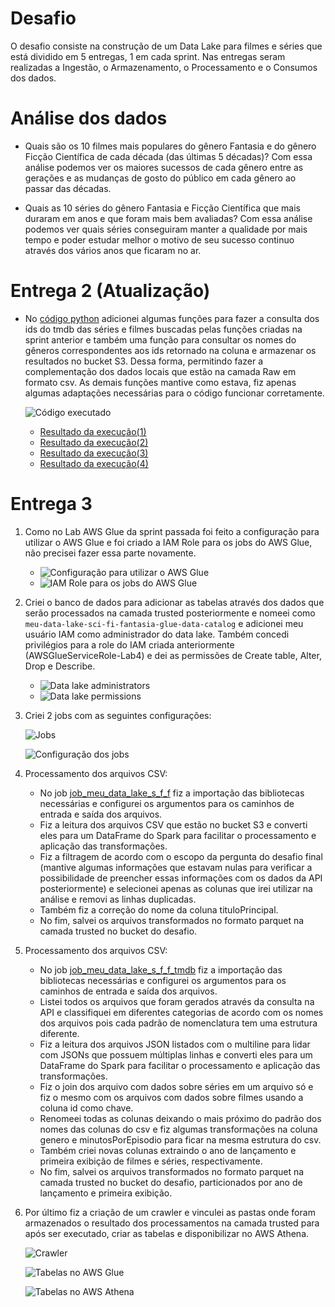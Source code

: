 # Desafio

O desafio consiste na construção de um Data Lake para filmes e séries que está dividido em 5 entregas, 1 em cada sprint. Nas entregas seram realizadas a Ingestão, o Armazenamento, o Processamento e o Consumos dos dados.


# Análise dos dados

- Quais são os 10 filmes mais populares do gênero Fantasia e do gênero Ficção Científica de cada década (das últimas 5 décadas)?
    Com essa análise podemos ver os maiores sucessos de cada gênero entre as gerações e as mudanças de gosto do público em cada gênero ao passar das décadas.

- Quais as 10 séries do gênero Fantasia e Ficção Científica que mais duraram em anos e que foram mais bem avaliadas?
    Com essa análise podemos ver quais séries conseguiram manter a qualidade por mais tempo e poder estudar melhor o motivo de seu sucesso continuo através dos vários anos que ficaram no ar.


# Entrega 2 (Atualização)

- No [código python](../Desafio/etapa-1/lambda_function.py) adicionei algumas funções para fazer a consulta dos ids do tmdb das séries e filmes buscadas pelas funções criadas na sprint anterior e também uma função para consultar os nomes do gêneros correspondentes aos ids retornado na coluna e armazenar os resultados no bucket S3. Dessa forma, permitindo fazer a complementação dos dados locais que estão na camada Raw em formato csv. As demais funções mantive como estava, fiz apenas algumas adaptações necessárias para o código funcionar corretamente.

    ![Código executado](../Desafio/etapa-1/evidencias/Screenshot_623.png)
    - [Resultado da execução(1)](../Desafio/etapa-1/evidencias/Screenshot_624.png)
    - [Resultado da execução(2)](../Desafio/etapa-1/evidencias/Screenshot_625.png)
    - [Resultado da execução(3)](../Desafio/etapa-1/evidencias/Screenshot_626.png)
    - [Resultado da execução(4)](../Desafio/etapa-1/evidencias/Screenshot_627.png)


# Entrega 3

1. Como no Lab AWS Glue da sprint passada foi feito a configuração para utilizar o AWS Glue e foi criado a IAM Role para os jobs do AWS Glue, não precisei fazer essa parte novamente.
    - ![Configuração para utilizar o AWS Glue](../Desafio/etapa-1/evidencias/Screenshot_622.png)
    - ![IAM Role para os jobs do AWS Glue](../Desafio/etapa-1/evidencias/Screenshot_628.png)

2. Criei o banco de dados para adicionar as tabelas através dos dados que serão processados na camada trusted posteriormente e nomeei como ```meu-data-lake-sci-fi-fantasia-glue-data-catalog``` e adicionei meu usuário IAM como administrador do data lake. Também concedi privilégios para a role do IAM criada anteriormente (AWSGlueServiceRole-Lab4) e dei as permissões de Create table, Alter, Drop e Describe.
    - ![Data lake administrators](../Desafio/etapa-1/evidencias/Screenshot_631.png)
    - ![Data lake permissions](../Desafio/etapa-1/evidencias/Screenshot_630.png)

3. Criei 2 jobs com as seguintes configurações:

    ![Jobs](../Desafio/etapa-1/evidencias/Screenshot_633.png)
    
    ![Configuração dos jobs](../Desafio/etapa-1/evidencias/Screenshot_632.png)

4. Processamento dos arquivos CSV:
    - No job [job_meu_data_lake_s_f_f](../Desafio/etapa-1/job_meu_data_lake_s_f_f.py) fiz a importação das bibliotecas necessárias e configurei os argumentos para os caminhos de entrada e saída dos arquivos. 
    - Fiz a leitura dos arquivos CSV que estão no bucket S3 e converti eles para um DataFrame do Spark para facilitar o processamento e aplicação das transformações. 
    - Fiz a filtragem de acordo com o escopo da pergunta do desafio final (mantive algumas informações que estavam nulas para verificar a possibilidade de preencher essas informações com os dados da API posteriormente) e selecionei apenas as colunas que irei utilizar na análise e removi as linhas duplicadas. 
    - Também fiz a correção do nome da coluna tituloPrincipal. 
    - No fim, salvei os arquivos transformados no formato parquet na camada trusted no bucket do desafio.

5. Processamento dos arquivos CSV:
    - No job [job_meu_data_lake_s_f_f_tmdb](../Desafio/etapa-1/job_meu_data_lake_s_f_f_tmdb.py) fiz a importação das bibliotecas necessárias e configurei os argumentos para os caminhos de entrada e saída dos arquivos. 
    - Listei todos os arquivos que foram gerados através da consulta na API e classifiquei em diferentes categorias de acordo com os nomes dos arquivos pois cada padrão de nomenclatura tem uma estrutura diferente. 
    - Fiz a leitura dos arquivos JSON listados com o multiline para lidar com JSONs que possuem múltiplas linhas e converti eles para um DataFrame do Spark para facilitar o processamento e aplicação das transformações.
    - Fiz o join dos arquivo com dados sobre séries em um arquivo só e fiz o mesmo com os arquivos com dados sobre filmes usando a coluna id como chave.
    - Renomeei todas as colunas deixando o mais próximo do padrão dos nomes das colunas do csv e fiz algumas transformações na coluna genero e  minutosPorEpisodio para ficar na mesma estrutura do csv.
    - Também criei novas colunas extraindo o ano de lançamento e primeira exibição de filmes e séries, respectivamente.
    - No fim, salvei os arquivos transformados no formato parquet na camada trusted no bucket do desafio, particionados por ano de lançamento e primeira exibição.

6. Por último fiz a criação de um crawler e vinculei as pastas onde foram armazenados o resultado dos processamentos na camada trusted para após ser executado, criar as tabelas e disponibilizar no AWS Athena.

    ![Crawler](../Desafio/etapa-1/evidencias/Screenshot_634.png)

    ![Tabelas no AWS Glue](../Desafio/etapa-1/evidencias/Screenshot_635.png)

    ![Tabelas no AWS Athena](../Desafio/etapa-1/evidencias/Screenshot_636.png)